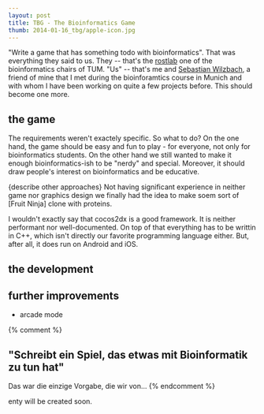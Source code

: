 ```yaml
---
layout: post
title: TBG - The Bioinformatics Game 
thumb: 2014-01-16_tbg/apple-icon.jpg
---
```


"Write a game that has something todo with bioinformatics". That was everything they said to us. They -- that's the [rostlab](https://rostlab.org) one of the bioinformatics chairs of TUM. "Us" -- that's me and [Sebastian Wilzbach](http://wilzba.ch), a friend of mine that I met during the bioinforamtics course in Munich and with whom I have been working on quite a few projects before. This should become one more.

## the game
The requirements weren't exactely specific. So what to do? On the one hand, the game should be easy and fun to play - for everyone, not only for bioinformatics students. On the other hand we still wanted to make it enough bioinformatics-ish to be "nerdy" and special. Moreover, it should draw people's interest on bioinformatics and be educative. 

{describe other approaches}
Not having significant experience in neither game nor graphics design we finally had the idea to make soem sort of [Fruit Ninja] clone with proteins.  

I wouldn't exactly say that cocos2dx is a good framework. It is neither performant nor well-documented. On top of that everything has to be writtin in C++, which isn't directly our favorite programming language either. But, after all, it does run on Android and iOS. 

## the development

## further improvements
* arcade mode

{% comment %}
## "Schreibt ein Spiel, das etwas mit Bioinformatik zu tun hat"
Das war die einzige Vorgabe, die wir von...
{% endcomment %}

enty will be created soon. 
